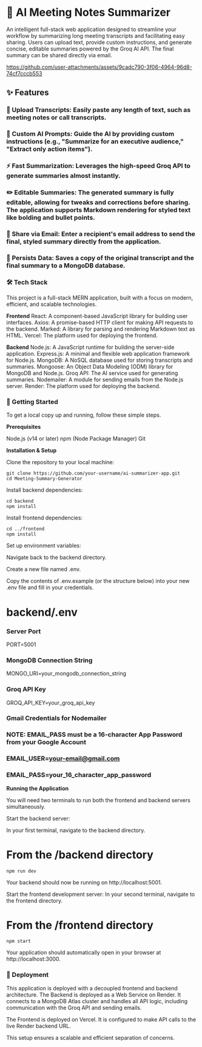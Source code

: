 # 🚀 AI Meeting Notes Summarizer

An intelligent full-stack web application designed to streamline your workflow by summarizing long meeting transcripts and facilitating easy sharing. Users can upload text, provide custom instructions, and generate concise, editable summaries powered by the Groq AI API. The final summary can be shared directly via email.



https://github.com/user-attachments/assets/9cadc790-3f06-4964-96d8-74cf7cccb553



## ✨ Features

### 📝 Upload Transcripts: Easily paste any length of text, such as meeting notes or call transcripts.
### 🤖 Custom AI Prompts: Guide the AI by providing custom instructions (e.g., "Summarize for an executive audience," "Extract only action items").
### ⚡ Fast Summarization: Leverages the high-speed Groq API to generate summaries almost instantly.
### ✏️ Editable Summaries: The generated summary is fully editable, allowing for tweaks and corrections before sharing. The application supports Markdown rendering for styled text like bolding and bullet points.
### 📧 Share via Email: Enter a recipient's email address to send the final, styled summary directly from the application.
### 💾 Persists Data: Saves a copy of the original transcript and the final summary to a MongoDB database.
### 🛠️ Tech Stack
This project is a full-stack MERN application, built with a focus on modern, efficient, and scalable technologies.

**Frontend**
React: A component-based JavaScript library for building user interfaces.
Axios: A promise-based HTTP client for making API requests to the backend.
Marked: A library for parsing and rendering Markdown text as HTML.
Vercel: The platform used for deploying the frontend.

**Backend**
Node.js: A JavaScript runtime for building the server-side application.
Express.js: A minimal and flexible web application framework for Node.js.
MongoDB: A NoSQL database used for storing transcripts and summaries.
Mongoose: An Object Data Modeling (ODM) library for MongoDB and Node.js.
Groq API: The AI service used for generating summaries.
Nodemailer: A module for sending emails from the Node.js server.
Render: The platform used for deploying the backend.

### 🏁 Getting Started
To get a local copy up and running, follow these simple steps.

**Prerequisites**

Node.js (v14 or later)
npm (Node Package Manager)
Git

**Installation & Setup**

Clone the repository to your local machine:
```
git clone https://github.com/your-username/ai-summarizer-app.git
cd Meeting-Summary-Generator
```

Install backend dependencies:
```
cd backend
npm install
```

Install frontend dependencies:
```
cd ../frontend
npm install
```

Set up environment variables:

Navigate back to the backend directory.

Create a new file named .env.

Copy the contents of .env.example (or the structure below) into your new .env file and fill in your credentials.

# backend/.env

### Server Port
PORT=5001
### MongoDB Connection String
MONGO_URI=your_mongodb_connection_string
### Groq API Key
GROQ_API_KEY=your_groq_api_key
### Gmail Credentials for Nodemailer
### NOTE: EMAIL_PASS must be a 16-character App Password from your Google Account
### EMAIL_USER=your-email@gmail.com
### EMAIL_PASS=your_16_character_app_password

**Running the Application**

You will need two terminals to run both the frontend and backend servers simultaneously.

Start the backend server:

In your first terminal, navigate to the backend directory.

# From the /backend directory

```
npm run dev
```
Your backend should now be running on http://localhost:5001.

Start the frontend development server:
In your second terminal, navigate to the frontend directory.

# From the /frontend directory

```
npm start
```

Your application should automatically open in your browser at http://localhost:3000.

### 🚀 Deployment
This application is deployed with a decoupled frontend and backend architecture.
The Backend is deployed as a Web Service on Render. It connects to a MongoDB Atlas cluster and handles all API logic, including communication with the Groq API and sending emails.

The Frontend is deployed on Vercel. It is configured to make API calls to the live Render backend URL.

This setup ensures a scalable and efficient separation of concerns.

